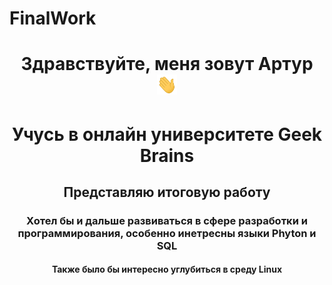 # FinalWork
<h1 align="center">Здравствуйте, меня зовут Артур</a> 
<img src="https://raw.githubusercontent.com/Pullman1888/ReadmeRep/main/Hi.gif" height="32"/></h1>
<h1 align="center">Учусь в онлайн университете Geek Brains</h1>
<h2 align="center"> Представляю итоговую работу</h2>
<h3 align="center">Хотел бы и дальше развиваться в сфере разработки и программирования, особенно инетресны языки Phyton и SQL</h3>
<h4 align="center">Также было бы интересно углубиться в среду Linux</h4>

